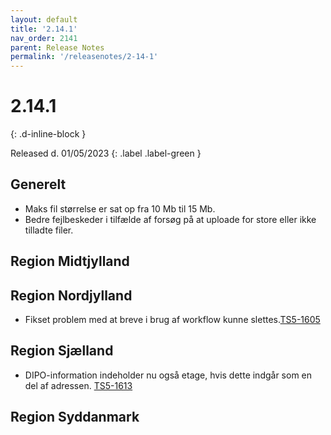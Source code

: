 ```yaml
---
layout: default
title: '2.14.1'
nav_order: 2141
parent: Release Notes
permalink: '/releasenotes/2-14-1'
---
```


# 2.14.1
{: .d-inline-block }

Released d. 01/05/2023
{: .label .label-green }

## Generelt
- Maks fil størrelse er sat op fra 10 Mb til 15 Mb.
- Bedre fejlbeskeder i tilfælde af forsøg på at uploade for store eller ikke tilladte filer.

## Region Midtjylland

## Region Nordjylland
- Fikset problem med at breve i brug af workflow kunne slettes.[TS5-1605](https://sd.trifork.com/browse/TS5-1605)

## Region Sjælland
- DIPO-information indeholder nu også etage, hvis dette indgår som en del af adressen. [TS5-1613](https://sd.trifork.com/browse/TS5-1613) 

## Region Syddanmark
